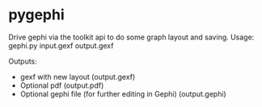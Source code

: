 pygephi
=======

Drive gephi via the toolkit api to do some graph layout and saving.
Usage:
    gephi.py input.gexf output.gexf

Outputs:
 * gexf with new layout (output.gexf)
 * Optional pdf (output.pdf)
 * Optional gephi file (for further editing in Gephi) (output.gephi)
